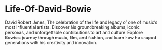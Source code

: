 # Life-Of-David-Bowie
David Robert Jones, The celebration of the life and legacy of one of music’s most influential artists. Discover his groundbreaking albums, iconic personas, and unforgettable contributions to art and culture. Explore Bowie's journey through music, film, and fashion, and learn how he shaped generations with his creativity and innovation.
